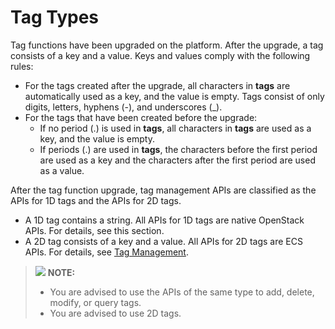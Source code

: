 # Tag Types<a name="EN-US_TOPIC_0065817686"></a>

Tag functions have been upgraded on the platform. After the upgrade, a tag consists of a key and a value. Keys and values comply with the following rules:

-   For the tags created after the upgrade, all characters in  **tags**  are automatically used as a key, and the value is empty. Tags consist of only digits, letters, hyphens \(-\), and underscores \(\_\).
-   For the tags that have been created before the upgrade:
    -   If no period \(.\) is used in  **tags**, all characters in  **tags**  are used as a key, and the value is empty.
    -   If periods \(.\) are used in  **tags**, the characters before the first period are used as a key and the characters after the first period are used as a value.


After the tag function upgrade, tag management APIs are classified as the APIs for 1D tags and the APIs for 2D tags.

-   A 1D tag contains a string. All APIs for 1D tags are native OpenStack APIs. For details, see this section.
-   A 2D tag consists of a key and a value. All APIs for 2D tags are ECS APIs. For details, see  [Tag Management](tag_management).

>![](/images/icon-note.gif) **NOTE:**   
>-   You are advised to use the APIs of the same type to add, delete, modify, or query tags.  
>-   You are advised to use 2D tags.  

